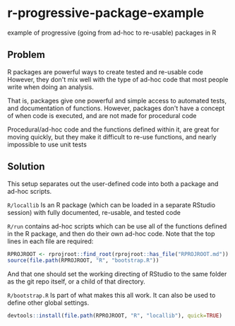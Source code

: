# r-progressive-package-example
example of progressive (going from ad-hoc to re-usable) packages in R

## Problem
R packages are powerful ways to create tested and re-usable code
However, they don't mix well with the type of ad-hoc code that most people
write when doing an analysis.

That is, packages give one powerful and simple access to automated tests, and
documentation of functions.  However, packages don't have a concept of when
code is executed, and are not made for procedural code

Procedural/ad-hoc code and the functions defined within it, are great for
moving quickly, but they make it difficult to re-use functions, and nearly
impossible to use unit tests

## Solution
This setup separates out the user-defined code into both a package and ad-hoc
scripts.

``
R/locallib
``
Is an R package (which can be loaded in a separate RStudio session) with fully documented, re-usable, and tested code

``
R/run
``
contains ad-hoc scripts which can be use all of the functions defined in the R package, and then do their own ad-hoc code.  Note that the top lines in each file are required:

```R
RPROJROOT <- rprojroot::find_root(rprojroot::has_file("RPROJROOT.md"))
source(file.path(RPROJROOT, "R", "bootstrap.R"))
```

And that one should set the working directing of RStudio to the same folder as the git repo itself, or a child of that directory.

``
R/bootstrap.R
``
Is part of what makes this all work.  It can also be used to define other global settings.
```R
devtools::install(file.path(RPROJROOT, "R", "locallib"), quick=TRUE)
```

